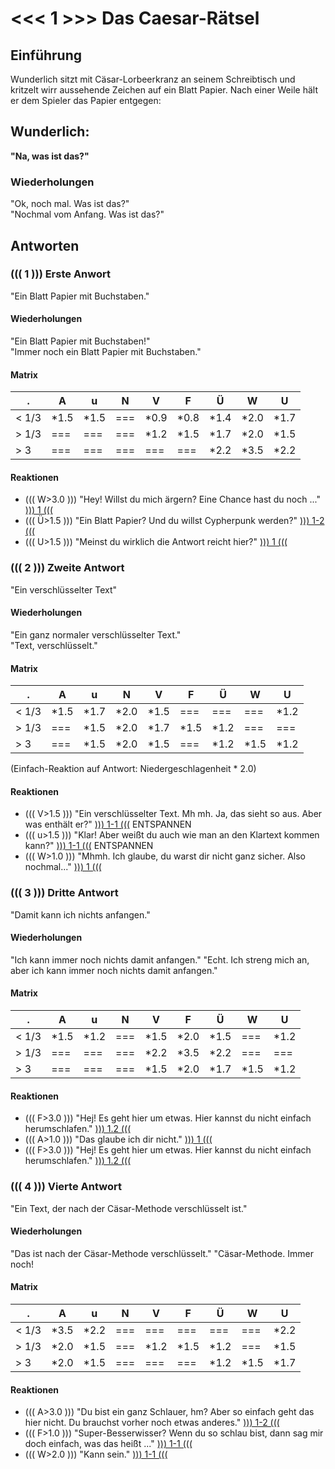 # <<< 1 >>> Das Caesar-Rätsel
## Einführung
Wunderlich sitzt mit Cäsar-Lorbeerkranz an seinem Schreibtisch und kritzelt wirr aussehende Zeichen auf ein Blatt Papier. Nach einer Weile hält er dem Spieler das Papier entgegen:
## Wunderlich:


**"Na, was ist das?"**


### Wiederholungen 
"Ok, noch mal. Was ist das?"  
"Nochmal vom Anfang. Was ist das?"
## Antworten



### ((( 1 ))) Erste Anwort

"Ein Blatt Papier mit Buchstaben."

#### Wiederholungen
"Ein Blatt Papier mit Buchstaben!"  
"Immer noch ein Blatt Papier mit Buchstaben." 
#### Matrix
.         | A  | u  | N  | V  | F  | Ü  | W  | U  
------    |--- |--- |--- |--- |--- |--- |--- |---
< 1/3     |*1.5|*1.5| ===|*0.9|*0.8|*1.4|*2.0|*1.7 
> 1/3     | ===| ===| ===|*1.2|*1.5|*1.7|*2.0|*1.5
> 3       | ===| ===| ===| ===| ===|*2.2|*3.5|*2.2

#### Reaktionen
* ((( W>3.0 ))) "Hey! Willst du mich ärgern? Eine Chance hast du noch ..." [))) 1 (((](1.md)
* ((( Ü>1.5 ))) "Ein Blatt Papier? Und du willst Cypherpunk werden?" [))) 1-2 (((](1-2.md)
* ((( U>1.5 ))) "Meinst du wirklich die Antwort reicht hier?" [))) 1 (((](1.md)



### ((( 2 ))) Zweite Antwort

"Ein verschlüsselter Text"

#### Wiederholungen
"Ein ganz normaler verschlüsselter Text."  
"Text, verschlüsselt."
#### Matrix
.         | A  | u  | N  | V  | F  | Ü  | W  | U  
------    |--- |--- |--- |--- |--- |--- |--- |---
< 1/3     |*1.5|*1.7|*2.0|*1.5| ===| ===| ===|*1.2 
> 1/3     | ===|*1.5|*2.0|*1.7|*1.5|*1.2| ===| ===  
> 3       | ===|*1.5|*2.0|*1.5| ===|*1.2|*1.5|*1.2
(Einfach-Reaktion auf Antwort: Niedergeschlagenheit * 2.0)
#### Reaktionen
* ((( V>1.5 ))) "Ein verschlüsselter Text. Mh mh. Ja, das sieht so aus. Aber was enthält er?" [))) 1-1 (((](1-1.md) ENTSPANNEN
* ((( u>1.5 ))) "Klar! Aber weißt du auch wie man an den Klartext kommen kann?" [))) 1-1 (((](1-1.md) ENTSPANNEN
* ((( W>1.0 ))) "Mhmh. Ich glaube, du warst dir nicht ganz sicher. Also nochmal..." [))) 1 (((](1.md)



### ((( 3 ))) Dritte Antwort

"Damit kann ich nichts anfangen."

#### Wiederholungen
"Ich kann immer noch nichts damit anfangen."
"Echt. Ich streng mich an, aber ich kann immer noch nichts damit anfangen."

#### Matrix
.         | A  | u  | N  | V  | F  | Ü  | W  | U  
------    |--- |--- |--- |--- |--- |--- |--- |---
< 1/3     |*1.5|*1.2| ===|*1.5|*2.0|*1.5| ===|*1.2 
> 1/3     | ===| ===| ===|*2.2|*3.5|*2.2| ===| ===  
> 3       | ===| ===| ===|*1.5|*2.0|*1.7|*1.5|*1.2

#### Reaktionen
* ((( F>3.0 ))) "Hej! Es geht hier um etwas. Hier kannst du nicht einfach herumschlafen." [))) 1.2 (((](1.2.md)
* ((( A>1.0 ))) "Das glaube ich dir nicht." [))) 1 (((](1.md)
* ((( F>3.0 ))) "Hej! Es geht hier um etwas. Hier kannst du nicht einfach herumschlafen." [))) 1.2 (((](1.2.md) 


### ((( 4 ))) Vierte Antwort

"Ein Text, der nach der Cäsar-Methode verschlüsselt ist."  

#### Wiederholungen
"Das ist nach der Cäsar-Methode verschlüsselt."
"Cäsar-Methode. Immer noch!

#### Matrix 
.         | A  | u  | N  | V  | F  | Ü  | W  | U  
------    |--- |--- |--- |--- |--- |--- |--- |---
< 1/3     |*3.5|*2.2| ===| ===| ===| ===| ===|*2.2 
> 1/3     |*2.0|*1.5| ===|*1.2|*1.5|*1.2| ===|*1.5  
> 3       |*2.0|*1.5| ===| ===| ===|*1.2|*1.5|*1.7

#### Reaktionen
* ((( A>3.0 ))) "Du bist ein ganz Schlauer, hm? Aber so einfach geht das hier nicht. Du brauchst vorher noch etwas anderes." [))) 1-2 (((](1-2.md)
* ((( F>1.0 ))) "Super-Besserwisser? Wenn du so schlau bist, dann sag mir doch einfach, was das heißt ..." [))) 1-1 (((](1-1.md)
* ((( W>2.0 ))) "Kann sein." [))) 1-1 (((](1-1.md)
